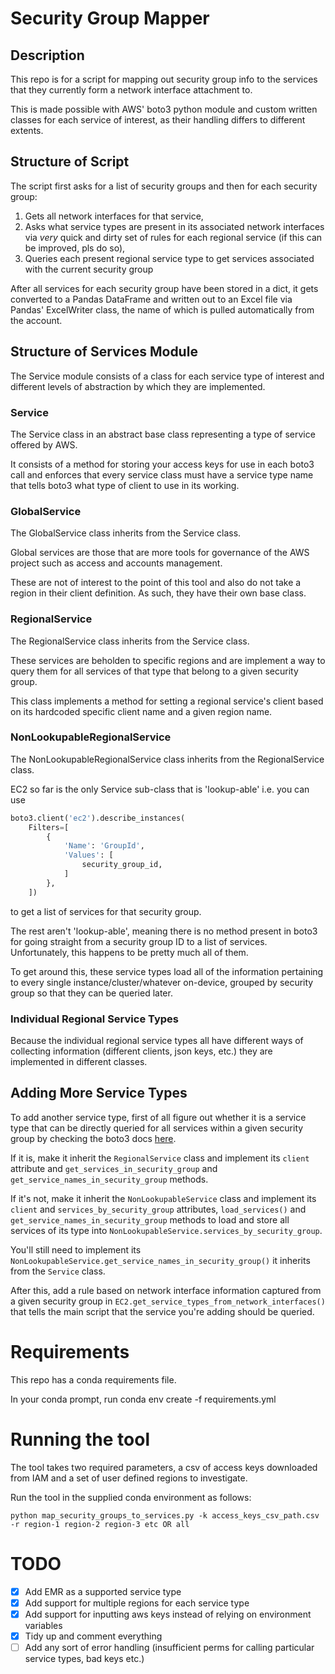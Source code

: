 # Security Group Mapper
## Description
This repo is for a script for mapping out security group info to the services that they currently form a network interface attachment to.

This is made possible with AWS' boto3 python module and custom written classes for each service of interest, as their handling differs to different extents.

## Structure of Script
The script first asks for a list of security groups and then for each security group:

1. Gets all network interfaces for that service,
2. Asks what service types are present in its associated network interfaces via *very* quick and dirty set of rules for each regional service (if this can be improved, pls do so),
3. Queries each present regional service type to get services associated with the current security group

After all services for each security group have been stored in a dict, it gets converted to a Pandas DataFrame and written out to an Excel file via Pandas' ExcelWriter class, the name of which is pulled automatically from the account.

## Structure of Services Module
The Service module consists of a class for each service type of interest and different levels of abstraction by which they are implemented.

### Service
The Service class in an abstract base class representing a type of service offered by AWS.

It consists of a method for storing your access keys for use in each boto3 call and enforces that every service class must have a service type name that tells boto3 what type of client to use in its working.

### GlobalService
The GlobalService class inherits from the Service class.

Global services are those that are more tools for governance of the AWS project such as access and accounts management.

These are not of interest to the point of this tool and also do not take a region in their client definition. As such, they have their own base class.

### RegionalService
The RegionalService class inherits from the Service class.

These services are beholden to specific regions and are implement a way to query them for all services of that type that belong to a given security group.

This class implements a method for setting a regional service's client based on its hardcoded specific client name and a given region name.

### NonLookupableRegionalService
The NonLookupableRegionalService class inherits from the RegionalService class.

EC2 so far is the only Service sub-class that is 'lookup-able' i.e. you can use
```python
boto3.client('ec2').describe_instances(
    Filters=[
        {
            'Name': 'GroupId',
            'Values': [
                security_group_id,
            ]
        },
    ])
```
to get a list of services for that security group.

The rest aren't 'lookup-able', meaning there is no method present in boto3 for going straight from a security group ID to a list of services. Unfortunately, this happens to be pretty much all of them.

To get around this, these service types load all of the information pertaining to every single instance/cluster/whatever on-device, grouped by security group so that they can be queried later.

### Individual Regional Service Types
Because the individual regional service types all have different ways of collecting information (different clients, json keys, etc.) they are implemented in different classes.

## Adding More Service Types
To add another service type, first of all figure out whether it is a service type that can be directly queried for all services within a given security group by checking the boto3 docs [here](https://boto3.amazonaws.com/v1/documentation/api/latest/index.html).

If it is, make it inherit the `RegionalService` class and implement its `client` attribute and `get_services_in_security_group` and `get_service_names_in_security_group` methods.

If it's not, make it inherit the `NonLookupableService` class and implement its `client` and `services_by_security_group` attributes, `load_services()` and `get_service_names_in_security_group` methods to load and store all services of its type into `NonLookupableService.services_by_security_group`.

You'll still need to implement its `NonLookupableService.get_service_names_in_security_group()` it inherits from the `Service` class.

After this, add a rule based on network interface information captured from a given security group in `EC2.get_service_types_from_network_interfaces()` that tells the main script that the service you're adding should be queried.

# Requirements
This repo has a conda requirements file.

In your conda prompt, run conda env create -f requirements.yml

# Running the tool
The tool takes two required parameters, a csv of access keys downloaded from IAM and a set of user defined regions to investigate.

Run the tool in the supplied conda environment as follows:

`python map_security_groups_to_services.py -k access_keys_csv_path.csv -r region-1 region-2 region-3 etc OR all`

# TODO
 - [x] Add EMR as a supported service type
 - [x] Add support for multiple regions for each service type
 - [x] Add support for inputting aws keys instead of relying on environment variables
 - [x] Tidy up and comment everything
 - [ ] Add any sort of error handling (insufficient perms for calling particular service types, bad keys etc.)
